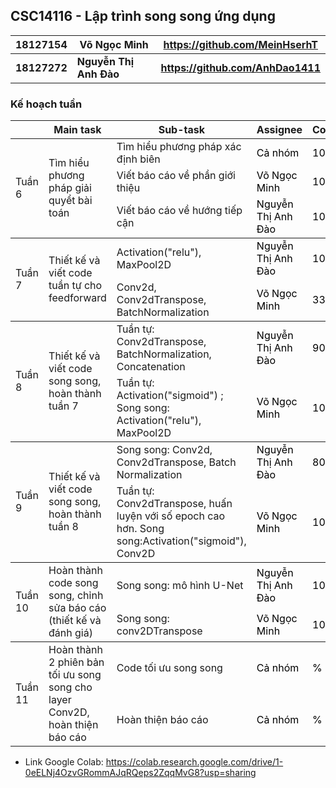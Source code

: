 ## CSC14116 - Lập trình song song ứng dụng


|**18127154**|**Võ Ngọc Minh**| **https://github.com/MeinHserhT** |
|---|---|---|
|**18127272**|**Nguyễn Thị Anh Đào**| **https://github.com/AnhDao1411** |

### Kế hoạch tuần
<table class="tg">
<thead>
  <tr>
    <th class="tg-0pky"></th>
    <th class="tg-rk9a">Main task</th>
    <th class="tg-rk9a">Sub-task</th>
    <th class="tg-rk9a">Assignee</th>
    <th class="tg-rk9a">Completion</th>
  </tr>
</thead>
<tbody>
  <tr>
    <td class="tg-9hil" rowspan="3">Tuần 6</td>
    <td class="tg-9wq8" rowspan="3">Tìm hiểu phương pháp giải quyểt bài toán</td>
    <td class="tg-0pky">Tìm hiểu phương pháp xác định biên</td>
    <td class="tg-kgv7"><span style="color:#000">Cả nhóm</span></td>
    <td class="tg-kgv7"><span style="color:#000">100%</span></td>
  </tr>
  <tr>
    <td class="tg-0pky">Viết báo cáo về phần giới thiệu</td>
    <td class="tg-kgv7"><span style="color:#000">Võ Ngọc Minh</span></td>
    <td class="tg-kgv7"><span style="color:#000">100%</span></td>
  </tr>
  <tr>
    <td class="tg-0pky">Viết báo cáo về hướng tiếp cận</td>
    <td class="tg-kgv7"><span style="color:#000">Nguyễn Thị Anh Đào</span></td>
    <td class="tg-kgv7"><span style="color:#000">100%</span></td>
  </tr>
</tbody>
<tbody>
  <tr>
    <td class="tg-9hil" rowspan="2">Tuần 7</td>
    <td class="tg-9wq8" rowspan="2">Thiết kế và viết code tuần tự cho feedforward</td>
    <td class="tg-0pky">Activation("relu"), MaxPool2D</td>
    <td class="tg-kgv7"><span style="color:#000">Nguyễn Thị Anh Đào</span></td>
    <td class="tg-kgv7"><span style="color:#000">100%</span></td>
  </tr>
  <tr>
    <td class="tg-0pky">Conv2d, Conv2dTranspose, BatchNormalization</td>
    <td class="tg-kgv7"><span style="color:#000">Võ Ngọc Minh</span></td>
    <td class="tg-kgv7"><span style="color:#000">33%</span></td>
  </tr>
</tbody>
<tbody>
  <tr>
    <td class="tg-9hil" rowspan="2">Tuần 8</td>
    <td class="tg-9wq8" rowspan="2">Thiết kế và viết code song song, hoàn thành tuần 7</td>
    <td class="tg-0pky">Tuần tự: Conv2dTranspose, BatchNormalization, Concatenation</td>
    <td class="tg-kgv7"><span style="color:#000">Nguyễn Thị Anh Đào</span></td>
    <td class="tg-kgv7"><span style="color:#000">90%</span></td>
  </tr>
  <tr>
    <td class="tg-0pky">Tuần tự: Activation("sigmoid") ; Song song: Activation("relu"), MaxPool2D</td>
    <td class="tg-kgv7"><span style="color:#000">Võ Ngọc Minh</span></td>
    <td class="tg-kgv7"><span style="color:#000">100%</span></td>
  </tr>
</tbody>
<tbody>
  <tr>
    <td class="tg-9hil" rowspan="2">Tuần 9</td>
    <td class="tg-9wq8" rowspan="2">Thiết kế và viết code song song, hoàn thành tuần 8</td>
    <td class="tg-0pky">Song song: Conv2d, Conv2dTranspose, Batch Normalization</td>
    <td class="tg-kgv7"><span style="color:#000">Nguyễn Thị Anh Đào</span></td>
    <td class="tg-kgv7"><span style="color:#000">80%</span></td>
  </tr>
  <tr>
    <td class="tg-0pky">Tuần tự: Conv2dTranspose, huấn luyện với số epoch cao hơn. Song song:Activation("sigmoid"), Conv2D</td>
    <td class="tg-kgv7"><span style="color:#000">Võ Ngọc Minh</span></td>
    <td class="tg-kgv7"><span style="color:#000">100%</span></td>
  </tr>
</tbody>
<tbody>
  <tr>
    <td class="tg-9hil" rowspan="2">Tuần 10</td>
    <td class="tg-9wq8" rowspan="2">Hoàn thành code song song, chỉnh sửa báo cáo (thiết kế và đánh giá)</td>
    <td class="tg-0pky">Song song: mô hình U-Net</td>
    <td class="tg-kgv7"><span style="color:#000">Nguyễn Thị Anh Đào</span></td>
    <td class="tg-kgv7"><span style="color:#000">100%</span></td>
  </tr>
  <tr>
    <td class="tg-0pky">Song song: conv2DTranspose</td>
    <td class="tg-kgv7"><span style="color:#000">Võ Ngọc Minh</span></td>
    <td class="tg-kgv7"><span style="color:#000">100%</span></td>
  </tr>
</tbody>
<tbody>
  <tr>
    <td class="tg-9hil" rowspan="2">Tuần 11</td>
    <td class="tg-9wq8" rowspan="2">Hoàn thành 2 phiên bản tối ưu song song cho layer Conv2D, hoàn thiện báo cáo</td>
    <td class="tg-0pky">Code tối ưu song song</td>
    <td class="tg-kgv7"><span style="color:#000">Cả nhóm</span></td>
    <td class="tg-kgv7"><span style="color:#000">%</span></td>
  </tr>
  <tr>
    <td class="tg-0pky">Hoàn thiện báo cáo</td>
    <td class="tg-kgv7"><span style="color:#000">Cả nhóm</span></td>
    <td class="tg-kgv7"><span style="color:#000">%</span></td>
  </tr>
</tbody>
</table>

- Link Google Colab: https://colab.research.google.com/drive/1-0eELNj4OzvGRommAJqRQeps2ZqqMvG8?usp=sharing
